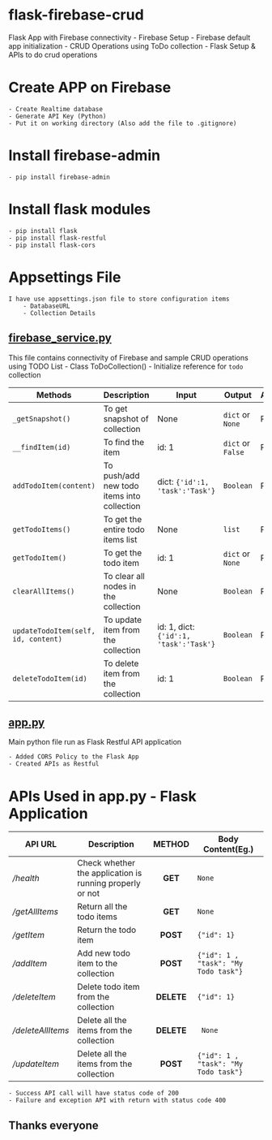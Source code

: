 # flask-firebase-crud
Flask App with Firebase connectivity 
    - Firebase Setup 
    - Firebase default app initialization
    - CRUD Operations using ToDo collection
    - Flask Setup & APIs to do crud operations

# Create APP on Firebase
    - Create Realtime database
    - Generate API Key (Python)
    - Put it on working directory (Also add the file to .gitignore)

# Install firebase-admin
    - pip install firebase-admin

# Install flask modules
    - pip install flask
    - pip install flask-restful
    - pip install flask-cors

# Appsettings File
    I have use appsettings.json file to store configuration items
        - DatabaseURL
        - Collection Details

## [firebase_service.py](https://github.com/jeganathpv/flask-firebase-crud/blob/main/firebase_service.py)

This file contains connectivity of Firebase and sample CRUD operations using TODO List
    - Class ToDoCollection()
    - Initialize reference for `todo` collection
    
Methods | Description | Input | Output | Access
--- | --- | --- | --- | ---
`_getSnapshot()` | To get snapshot of collection | None | `dict` or `None` | Private
`__findItem(id)` | To find the item | id: 1 | `dict` or `False` | Private
`addTodoItem(content)` | To push/add new todo items into collection | dict: `{'id':1, 'task':'Task'}` | `Boolean` | Public
`getTodoItems()` | To get the entire todo items list | None | `list` | Public
`getTodoItem()` | To get the todo item | id: 1 | `dict` or `None` | Public
`clearAllItems()` | To clear all nodes in the collection | None | `Boolean` | Public
`updateTodoItem(self, id, content)` | To update item from the collection | id: 1, dict: `{'id':1, 'task':'Task'}` | `Boolean` | Public
`deleteTodoItem(id)` | To delete item from the collection | id: 1 | `Boolean` | Public

## [app.py](https://github.com/jeganathpv/flask-firebase-crud/blob/main/app.py)

Main python file run as Flask Restful API application

    - Added CORS Policy to the Flask App
    - Created APIs as Restful
    
# APIs Used in app.py - Flask Application

API URL | Description | METHOD | Body Content(Eg.) 
--- | --- | :---: | ---
*/health* | Check whether the application is running properly or not | **GET** | `None` 
*/getAllItems* | Return all the todo items | **GET** | `None`
*/getItem* | Return the todo item  | **POST** | `{"id": 1}`
*/addItem* | Add new todo item to the collection | **POST** | `{"id": 1 , "task": "My Todo task"}`
*/deleteItem* | Delete todo item from the collection | **DELETE** | `{"id": 1}`
*/deleteAllItems* | Delete all the items from the collection | **DELETE** |` None`
*/updateItem* | Delete all the items from the collection | **POST** | `{"id": 1 , "task": "My Todo task"}`

    - Success API call will have status code of 200
    - Failure and exception API with return with status code 400
    
## Thanks everyone





